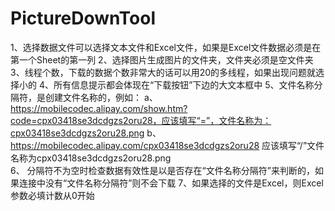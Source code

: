 # PictureDownTool
1、选择数据文件可以选择文本文件和Excel文件，如果是Excel文件数据必须是在第一个Sheet的第一列
2、选择图片生成图片的文件夹，文件夹必须是空文件夹
3、线程个数，下载的数据个数非常大的话可以用20的多线程，如果出现问题就选择小的
4、所有信息提示都会体现在“下载按钮”下边的大文本框中
5、文件名称分隔符，是创建文件名称的，例如：
	a、https://mobilecodec.alipay.com/show.htm?code=cpx03418se3dcdgzs2oru28，应该填写“=”，文件名称为：cpx03418se3dcdgzs2oru28.png
	b、https://mobilecodec.alipay.com/cpx03418se3dcdgzs2oru28 应该填写“/”文件名称为cpx03418se3dcdgzs2oru28.png  
6、 分隔符不为空时检查数据有效性是以是否存在“文件名称分隔符”来判断的，如果连接中没有“文件名称分隔符”则不会下载
7、如果选择的文件是Excel，则Excel参数必填计数从0开始